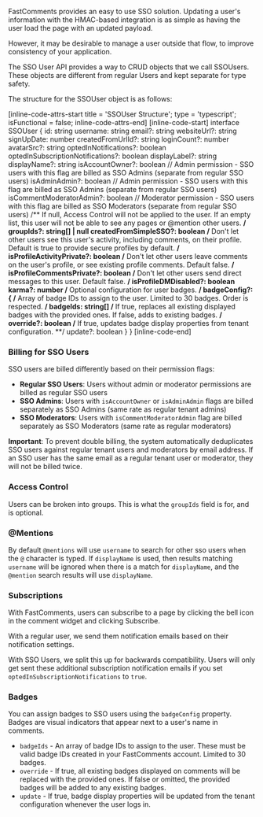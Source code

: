FastComments provides an easy to use SSO solution. Updating a user's information with the HMAC-based integration is
as simple as having the user load the page with an updated payload.

However, it may be desirable to manage a user outside that flow, to improve consistency of your application.

The SSO User API provides a way to CRUD objects that we call SSOUsers. These objects are different from regular Users and
kept separate for type safety.

The structure for the SSOUser object is as follows:

[inline-code-attrs-start title = 'SSOUser Structure'; type = 'typescript'; isFunctional = false; inline-code-attrs-end]
[inline-code-start]
interface SSOUser {
    id: string
    username: string
    email?: string
    websiteUrl?: string
    signUpDate: number
    createdFromUrlId?: string
    loginCount?: number
    avatarSrc?: string
    optedInNotifications?: boolean
    optedInSubscriptionNotifications?: boolean
    displayLabel?: string
    displayName?: string
    isAccountOwner?: boolean // Admin permission - SSO users with this flag are billed as SSO Admins (separate from regular SSO users)
    isAdminAdmin?: boolean // Admin permission - SSO users with this flag are billed as SSO Admins (separate from regular SSO users)
    isCommentModeratorAdmin?: boolean // Moderator permission - SSO users with this flag are billed as SSO Moderators (separate from regular SSO users)
    /** If null, Access Control will not be applied to the user. If an empty list, this user will not be able to see any pages or @mention other users. **/
    groupIds?: string[] | null
    createdFromSimpleSSO?: boolean
    /** Don't let other users see this user's activity, including comments, on their profile. Default is true to provide secure profiles by default. **/
    isProfileActivityPrivate?: boolean
    /** Don't let other users leave comments on the user's profile, or see existing profile comments. Default false. **/
    isProfileCommentsPrivate?: boolean
    /** Don't let other users send direct messages to this user. Default false. **/
    isProfileDMDisabled?: boolean
    karma?: number
    /** Optional configuration for user badges. **/
    badgeConfig?: {
        /** Array of badge IDs to assign to the user. Limited to 30 badges. Order is respected. **/
        badgeIds: string[]
        /** If true, replaces all existing displayed badges with the provided ones. If false, adds to existing badges. **/
        override?: boolean
        /** If true, updates badge display properties from tenant configuration. **/
        update?: boolean
    }
}
[inline-code-end]

### Billing for SSO Users

SSO users are billed differently based on their permission flags:

- **Regular SSO Users**: Users without admin or moderator permissions are billed as regular SSO users
- **SSO Admins**: Users with `isAccountOwner` or `isAdminAdmin` flags are billed separately as SSO Admins (same rate as regular tenant admins)
- **SSO Moderators**: Users with `isCommentModeratorAdmin` flag are billed separately as SSO Moderators (same rate as regular moderators)

**Important**: To prevent double billing, the system automatically deduplicates SSO users against regular tenant users and moderators by email address. If an SSO user has the same email as a regular tenant user or moderator, they will not be billed twice.

### Access Control

Users can be broken into groups. This is what the `groupIds` field is for, and is optional.

### @Mentions

By default `@mentions` will use `username` to search for other sso users when the `@` character is typed. If `displayName` is used, then results matching
`username` will be ignored when there is a match for `displayName`, and the `@mention` search results will use `displayName`.

### Subscriptions

With FastComments, users can subscribe to a page by clicking the bell icon in the comment widget and clicking Subscribe.

With a regular user, we send them notification emails based on their notification settings.

With SSO Users, we split this up for backwards compatibility. Users will only get sent these additional subscription notification
emails if you set `optedInSubscriptionNotifications` to `true`.

### Badges

You can assign badges to SSO users using the `badgeConfig` property. Badges are visual indicators that appear next to a user's name in comments.

- `badgeIds` - An array of badge IDs to assign to the user. These must be valid badge IDs created in your FastComments account. Limited to 30 badges.
- `override` - If true, all existing badges displayed on comments will be replaced with the provided ones. If false or omitted, the provided badges will be added to any existing badges.
- `update` - If true, badge display properties will be updated from the tenant configuration whenever the user logs in.
